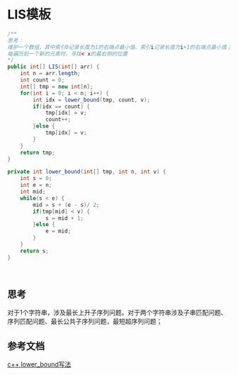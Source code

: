 # LIS模板

```java 
/**
思考：
维护一个数组，其中索引0记录长度为1的右端点最小值、索引i记录长度为i+1的右端点最小值；
每遍历到一个新的元素时，寻找< x的最右侧的位置
*/
public int[] LIS(int[] arr) {
    int n = arr.length;
    int count = 0;
    int[] tmp = new int[n];
    for(int i = 0; i < n; i++) {
        int idx = lower_bound(tmp, count, v);
        if(idx == count) {
            tmp[idx] = v;
            count++;
        }else {
            tmp[idx] = v;
        }
    }
    return tmp;
}

private int lower_bound(int[] tmp, int n, int v) {
    int s = 0;
    int e = n;
    int mid;
    while(s < e) {
        mid = s + (e - s)/ 2;
        if(tmp[mid] < v) {
            s = mid + 1;
        }else {
            e = mid;
        }
    }
    return s;
}
```


```go
 
```

## 思考
对于1个字符串，涉及最长上升子序列问题。对于两个字符串涉及子串匹配问题、序列匹配问题、最长公共子序列问题，最短超序列问题；

## 参考文档
[c++ lower_bound写法](https://en.cppreference.com/w/cpp/algorithm/lower_bound)